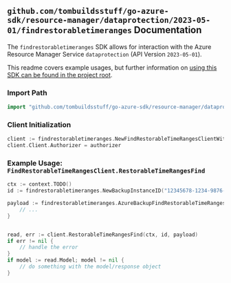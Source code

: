 
## `github.com/tombuildsstuff/go-azure-sdk/resource-manager/dataprotection/2023-05-01/findrestorabletimeranges` Documentation

The `findrestorabletimeranges` SDK allows for interaction with the Azure Resource Manager Service `dataprotection` (API Version `2023-05-01`).

This readme covers example usages, but further information on [using this SDK can be found in the project root](https://github.com/tombuildsstuff/go-azure-sdk/tree/main/docs).

### Import Path

```go
import "github.com/tombuildsstuff/go-azure-sdk/resource-manager/dataprotection/2023-05-01/findrestorabletimeranges"
```


### Client Initialization

```go
client := findrestorabletimeranges.NewFindRestorableTimeRangesClientWithBaseURI("https://management.azure.com")
client.Client.Authorizer = authorizer
```


### Example Usage: `FindRestorableTimeRangesClient.RestorableTimeRangesFind`

```go
ctx := context.TODO()
id := findrestorabletimeranges.NewBackupInstanceID("12345678-1234-9876-4563-123456789012", "example-resource-group", "backupVaultValue", "backupInstanceValue")

payload := findrestorabletimeranges.AzureBackupFindRestorableTimeRangesRequest{
	// ...
}


read, err := client.RestorableTimeRangesFind(ctx, id, payload)
if err != nil {
	// handle the error
}
if model := read.Model; model != nil {
	// do something with the model/response object
}
```
